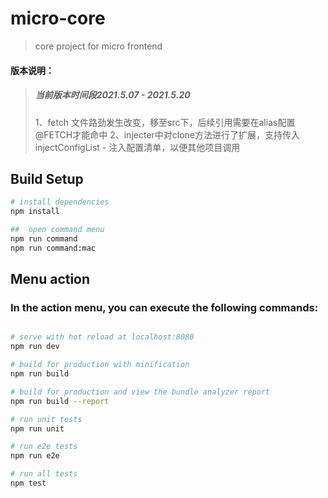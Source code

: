 
#  micro-core

> core project for micro frontend

#### 版本说明：
> ##### 当前版本时间段2021.5.07 - 2021.5.20
> 1、fetch 文件路劲发生改变，移至src下，后续引用需要在alias配置@FETCH才能命中
> 2、injecter中对clone方法进行了扩展，支持传入injectConfigList - 注入配置清单，以便其他项目调用
>
## Build Setup

``` bash
# install dependencies
npm install

##  open command menu
npm run command
npm run command:mac

```
## Menu action
### In the action menu, you can execute the following commands:

``` bash

# serve with hot reload at localhost:8080
npm run dev

# build for production with minification
npm run build

# build for production and view the bundle analyzer report
npm run build --report

# run unit tests
npm run unit

# run e2e tests
npm run e2e

# run all tests
npm test

```
